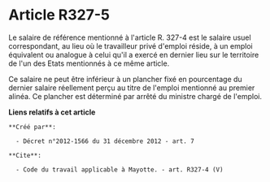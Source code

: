 # Article R327-5

Le salaire de référence mentionné à l'article R. 327-4 est le salaire usuel correspondant, au lieu où le travailleur privé
d'emploi réside, à un emploi équivalent ou analogue à celui qu'il a exercé en dernier lieu sur le territoire de l'un des
Etats mentionnés à ce même article. 

Ce salaire ne peut être inférieur à un plancher fixé en pourcentage du dernier salaire réellement perçu au titre de l'emploi
mentionné au premier alinéa. Ce plancher est déterminé par arrêté du ministre chargé de l'emploi.

**Liens relatifs à cet article**

	**Créé par**:

	  - Décret n°2012-1566 du 31 décembre 2012 - art. 7

	**Cite**:

	  - Code du travail applicable à Mayotte. - art. R327-4 (V)
